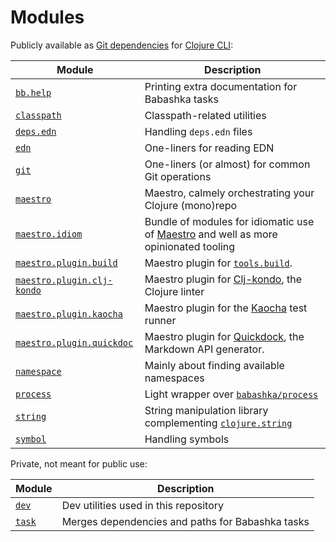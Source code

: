 # Modules

Publicly available as [Git dependencies](https://clojure.org/guides/deps_and_cli#_using_git_libraries) for [Clojure CLI](https://clojure.org/guides/deps_and_cli):

| Module | Description |
|---|---|
| [`bb.help`](./bb.help) | Printing extra documentation for Babashka tasks |
| [`classpath`](./classpath) | Classpath-related utilities |
| [`deps.edn`](./deps.edn) | Handling `deps.edn` files |
| [`edn`](./edn) | One-liners for reading EDN |
| [`git`](./git) | One-liners (or almost) for common Git operations |
| [`maestro`](./maestro) | Maestro, calmely orchestrating your Clojure (mono)repo |
| [`maestro.idiom`](./maestro.idiom) | Bundle of modules for idiomatic use of [Maestro](../maestro) and well as more opinionated tooling |
| [`maestro.plugin.build`](./maestro.plugin.build) | Maestro plugin for [`tools.build`](https://github.com/clojure/tools.build).   |
| [`maestro.plugin.clj-kondo`](./maestro.plugin.clj-kondo) | Maestro plugin for [Clj-kondo](https://github.com/clj-kondo/clj-kondo), the Clojure linter |
| [`maestro.plugin.kaocha`](./maestro.plugin.kaocha) | Maestro plugin for the [Kaocha](https://github.com/lambdaisland/kaocha) test runner |
| [`maestro.plugin.quickdoc`](./maestro.plugin.quickdoc) | Maestro plugin for [Quickdock](https://github.com/borkdude/quickdoc), the Markdown API generator.   |
| [`namespace`](./namespace) | Mainly about finding available namespaces |
| [`process`](./process) | Light wrapper over [`babashka/process`](https://github.com/babashka/process) |
| [`string`](./string) | String manipulation library complementing [`clojure.string`](https://clojuredocs.org/clojure.string) |
| [`symbol`](./symbol) | Handling symbols |

Private, not meant for public use:

| Module | Description |
|---|---|
| [`dev`](./dev) | Dev utilities used in this repository |
| [`task`](./task) | Merges dependencies and paths for Babashka tasks |
